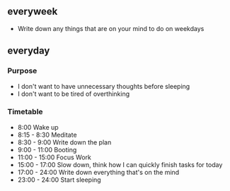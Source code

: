## everyweek
 - Write down any things that are on your mind to do on weekdays

## everyday

### Purpose
- I don't want to have unnecessary thoughts before sleeping
- I don't want to be tired of overthinking

### Timetable
- 8:00 Wake up
- 8:15 - 8:30 Meditate
- 8:30 - 9:00 Write down the plan
- 9:00 - 11:00 Booting
- 11:00 - 15:00 Focus Work
- 15:00 - 17:00 Slow down, think how I can quickly finish tasks for today
- 17:00 - 24:00 Write down everything that's on the mind
- 23:00 - 24:00 Start sleeping